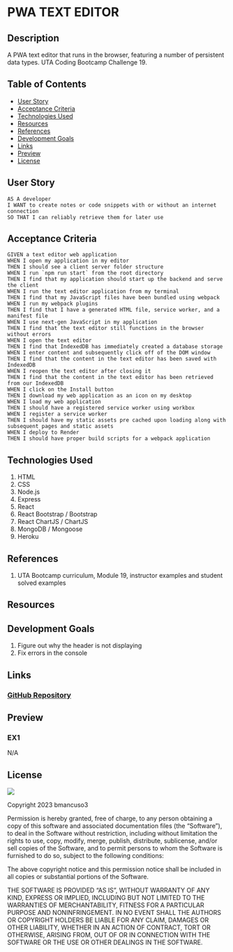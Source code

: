 # PWA TEXT EDITOR

## Description
A PWA text editor that runs in the browser, featuring a number of persistent data types.  UTA Coding Bootcamp Challenge 19.

## Table of Contents
- [User Story](#user-story)
- [Acceptance Criteria](#acceptance-criteria)
- [Technologies Used](#technologies-used)
- [Resources](#resources)
- [References](#references)
- [Development Goals](#development-goals)
- [Links](#links)
- [Preview](#preview)
- [License](#license)

## User Story
```
AS A developer
I WANT to create notes or code snippets with or without an internet connection
SO THAT I can reliably retrieve them for later use
```

## Acceptance Criteria
```
GIVEN a text editor web application
WHEN I open my application in my editor
THEN I should see a client server folder structure
WHEN I run `npm run start` from the root directory
THEN I find that my application should start up the backend and serve the client
WHEN I run the text editor application from my terminal
THEN I find that my JavaScript files have been bundled using webpack
WHEN I run my webpack plugins
THEN I find that I have a generated HTML file, service worker, and a manifest file
WHEN I use next-gen JavaScript in my application
THEN I find that the text editor still functions in the browser without errors
WHEN I open the text editor
THEN I find that IndexedDB has immediately created a database storage
WHEN I enter content and subsequently click off of the DOM window
THEN I find that the content in the text editor has been saved with IndexedDB
WHEN I reopen the text editor after closing it
THEN I find that the content in the text editor has been retrieved from our IndexedDB
WHEN I click on the Install button
THEN I download my web application as an icon on my desktop
WHEN I load my web application
THEN I should have a registered service worker using workbox
WHEN I register a service worker
THEN I should have my static assets pre cached upon loading along with subsequent pages and static assets
WHEN I deploy to Render
THEN I should have proper build scripts for a webpack application
```

## Technologies Used

1. HTML
2. CSS
3. Node.js
4. Express
5. React
6. React Bootstrap / Bootstrap
7. React ChartJS / ChartJS
8. MongoDB / Mongoose
9. Heroku

## References
1. UTA Bootcamp curriculum, Module 19, instructor examples and student solved examples

## Resources

## Development Goals
1. Figure out why the header is not displaying
2. Fix errors in the console

## Links

### <a href="https://github.com/bmancuso3/pwa-text-editor">GitHub Repository</a>

## Preview

### EX1
N/A

## License

<img src='https://img.shields.io/badge/License-MIT-yellow.svg?style=for-the-badge'>

Copyright 2023 bmancuso3

Permission is hereby granted, free of charge, to any person obtaining a copy of this software and associated documentation files (the “Software”), to deal in the Software without restriction, including without limitation the rights to use, copy, modify, merge, publish, distribute, sublicense, and/or sell copies of the Software, and to permit persons to whom the Software is furnished to do so, subject to the following conditions:

The above copyright notice and this permission notice shall be included in all copies or substantial portions of the Software.

THE SOFTWARE IS PROVIDED “AS IS”, WITHOUT WARRANTY OF ANY KIND, EXPRESS OR IMPLIED, INCLUDING BUT NOT LIMITED TO THE WARRANTIES OF MERCHANTABILITY, FITNESS FOR A PARTICULAR PURPOSE AND NONINFRINGEMENT. IN NO EVENT SHALL THE AUTHORS OR COPYRIGHT HOLDERS BE LIABLE FOR ANY CLAIM, DAMAGES OR OTHER LIABILITY, WHETHER IN AN ACTION OF CONTRACT, TORT OR OTHERWISE, ARISING FROM, OUT OF OR IN CONNECTION WITH THE SOFTWARE OR THE USE OR OTHER DEALINGS IN THE SOFTWARE.